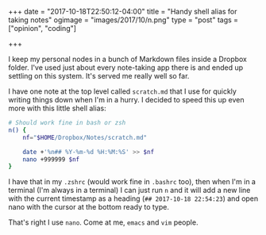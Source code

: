 +++
date = "2017-10-18T22:50:12-04:00"
title = "Handy shell alias for taking notes"
ogimage = "images/2017/10/n.png"
type = "post"
tags = ["opinion", "coding"]

+++

I keep my personal nodes in a bunch of Markdown files inside a Dropbox folder. I've used just about every note-taking app there is and ended up settling on this system. It's served me really well so far.

I have one note at the top level called `scratch.md` that I use for quickly writing things down when I'm in a hurry. I decided to speed this up even more with this little shell alias:
<!--more-->

```bash
# Should work fine in bash or zsh
n() {
    nf="$HOME/Dropbox/Notes/scratch.md"

    date +'%n## %Y-%m-%d %H:%M:%S' >> $nf
    nano +999999 $nf
}
```

I have that in my `.zshrc` (would work fine in `.bashrc` too), then when I'm in a terminal (I'm always in a terminal) I can just run `n` and it will add a new line with the current timestamp as a heading (`## 2017-10-18 22:54:23`) and open nano with the cursor at the bottom ready to type.

That's right I use `nano`. Come at me, `emacs` and `vim` people.
